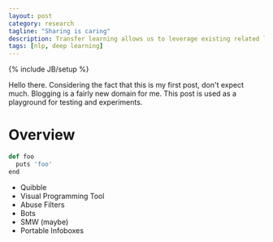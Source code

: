 ```yaml
---
layout: post
category: research
tagline: "Sharing is caring"
description: Transfer learning allows us to leverage existing related labeled data. We try to store this knowledge gained in solving the initial task and apply it to our problem
tags: [nlp, deep learning]
---
```

{% include JB/setup %}

Hello there. Considering the fact that this is my first post, don't expect much. Blogging is a fairly new domain for me. This post is used as a playground for testing and experiments.
<!--more-->

# Overview
```python
def foo
  puts 'foo'
end
```

* Quibble
* Visual Programming Tool
* Abuse Filters
* Bots
* SMW (maybe)
* Portable Infoboxes